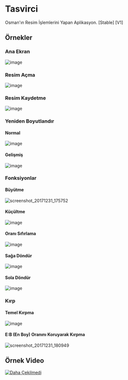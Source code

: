 # Tasvirci
Osman'ın Resim İşlemlerini Yapan Aplikasyon. [Stable] [V1]

## Örnekler

### Ana Ekran
![image](https://user-images.githubusercontent.com/25110697/34462348-2d3a815a-ee53-11e7-9411-ab7cb9bcbfe9.png)

### Resim Açma
![image](https://user-images.githubusercontent.com/25110697/34462352-49564158-ee53-11e7-838b-52aa74e7d487.png)

### Resim Kaydetme
![image](https://user-images.githubusercontent.com/25110697/34462358-5af3e064-ee53-11e7-9785-8bc6dd77fbef.png)

### Yeniden Boyutlandır

#### Normal
![image](https://user-images.githubusercontent.com/25110697/34462386-cefa718a-ee53-11e7-80eb-2c7e95e7a783.png)

#### Gelişmiş
![image](https://user-images.githubusercontent.com/25110697/34462395-f6a8355a-ee53-11e7-8df5-7d8cde74cb41.png)

### Fonksiyonlar

#### Büyütme
![screenshot_20171231_175752](https://user-images.githubusercontent.com/25110697/34462402-292c6438-ee54-11e7-8c01-39bd436743eb.png)

#### Küçültme
![image](https://user-images.githubusercontent.com/25110697/34462407-44a23f6c-ee54-11e7-9aec-463d9ffc74f2.png)

#### Oranı Sıfırlama
![image](https://user-images.githubusercontent.com/25110697/34462436-27cffbf8-ee55-11e7-9c81-a03ea0fee36d.png)

#### Sağa Döndür
![image](https://user-images.githubusercontent.com/25110697/34462446-5e63edfa-ee55-11e7-84a7-d533db250b24.png)

#### Sola Döndür
![image](https://user-images.githubusercontent.com/25110697/34462440-457c28de-ee55-11e7-919c-41b9d533ca00.png)

### Kırp

#### Temel Kırpma
![image](https://user-images.githubusercontent.com/25110697/34462455-b0625d4e-ee55-11e7-8297-769c31e1be55.png)

#### E:B (En Boy) Oranını Koruyarak Kırpma
![screenshot_20171231_180949](https://user-images.githubusercontent.com/25110697/34462465-d47552ae-ee55-11e7-8e6c-3405232621b6.png)

## Örnek Video
[![Daha Çekilmedi](https://img.youtube.com/vi/-/0.jpg)](https://www.youtube.com/watch?v=-)

